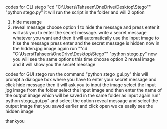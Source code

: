 codes for CLI stego
"cd "C:\Users\Tahseen\OneDrive\Desktop\Stego""
"python stego.py"
it will run the script in the folder and will 2 option
1. hide message
2. reveal message
choose option 1  to hide the message and press enter
it will ask you to enter the secret message. write a secret message whatever you want and then it will automatically use the input image to hise the message
press enter and the secret message is hidden now in the hidden.jpg image
again run ""cd "C:\Users\Tahseen\OneDrive\Desktop\Stego""
"python stego.py"
now you will see the same options this time choose option 2 reveal image and it will show you the secret message


codes for GUI stego
run the command "python stego_gui.py"
this will prompt a dialogue box where you have to enter your secret message and click hide message 
then it will ask you to input the image select the input jpg image from the folder 
select the input image and then enter the  name of the output image which will be saved in the same folder as input
again run" python stego_gui.py" and select the option reveal message and select the output image that you saved earlier and click open
we ca easily see the hidden image

thankyou
